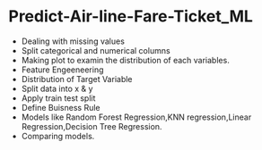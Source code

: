 # Predict-Air-line-Fare-Ticket_ML
* Dealing with missing values
* Split categorical and numerical columns
* Making plot to examin the distribution of each variables.
* Feature Engeeneering
* Distribution of Target Variable
* Split data into x & y
* Apply train test split
* Define Buisness Rule
* Models like Random Forest Regression,KNN regression,Linear Regression,Decision Tree Regression.
* Comparing models.
